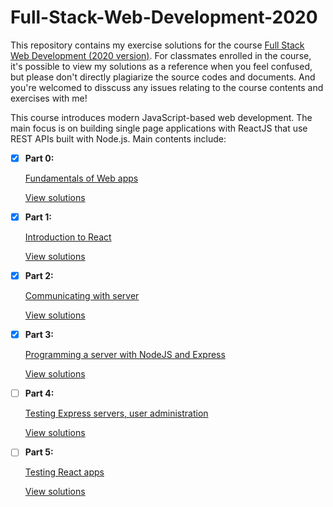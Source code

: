 # Full-Stack-Web-Development-2020

This repository contains my exercise solutions for the course [Full Stack Web Development (2020 version)](http://fullstackopen.com/en). For classmates enrolled in the course, it's possible to view my solutions as a reference when you feel confused, but please don't directly plagiarize the source codes and documents. And you're welcomed to disscuss any issues relating to the course contents and exercises with me!

This course introduces modern JavaScript-based web development. The main focus is on building single page applications with ReactJS that use REST APIs built with Node.js.
Main contents include:

- [x] **Part 0:** 

    [Fundamentals of Web apps](https://fullstackopen.com/en/part0)
    
    [View solutions](https://github.com/xudonghuang1998/Full-Stack-Web-Development-2020/tree/main/Part0)

- [x] **Part 1:** 

    [Introduction to React](https://fullstackopen.com/en/part1)
    
    [View solutions](https://github.com/xudonghuang1998/Full-Stack-Web-Development-2020/tree/main/Part1)

- [x] **Part 2:** 

    [Communicating with server](https://fullstackopen.com/en/part2)
    
    [View solutions](https://github.com/xudonghuang1998/Full-Stack-Web-Development-2020/tree/main/Part2)
    
- [x] **Part 3:** 

    [Programming a server with NodeJS and Express](https://fullstackopen.com/en/part3)
    
    [View solutions](https://github.com/xudonghuang1998/Full-Stack-Web-Development-2020/tree/main/Part3)
    
- [ ] **Part 4:** 

    [Testing Express servers, user administration](https://fullstackopen.com/en/part4)
    
    [View solutions]()
    
- [ ] **Part 5:** 

    [Testing React apps](https://fullstackopen.com/en/part5)
    
    [View solutions]()
